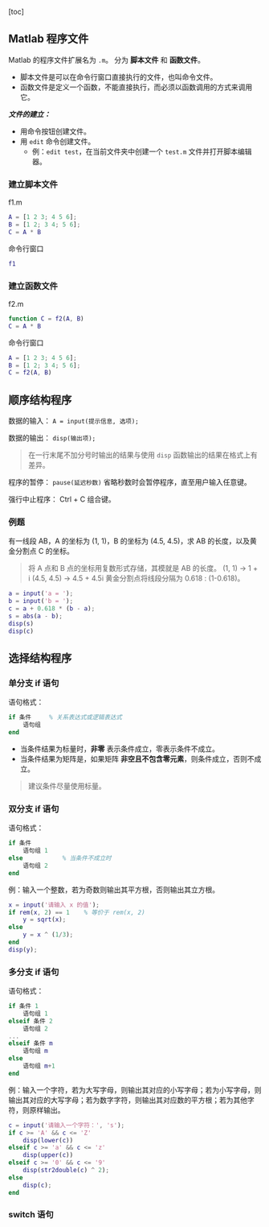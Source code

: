 [toc]

## Matlab 程序文件

Matlab 的程序文件扩展名为 `.m`。
分为 **脚本文件** 和 **函数文件**。

- 脚本文件是可以在命令行窗口直接执行的文件，也叫命令文件。
- 函数文件是定义一个函数，不能直接执行，而必须以函数调用的方式来调用它。

***文件的建立：***

- 用命令按钮创建文件。
- 用 `edit` 命令创建文件。
    - 例：`edit test`，在当前文件夹中创建一个 `test.m` 文件并打开脚本编辑器。

### 建立脚本文件

f1.m
```matlab
A = [1 2 3; 4 5 6];
B = [1 2; 3 4; 5 6];
C = A * B
```

命令行窗口
```matlab
f1
```

### 建立函数文件

f2.m
```matlab
function C = f2(A, B)
C = A * B
```

命令行窗口
```matlab
A = [1 2 3; 4 5 6];
B = [1 2; 3 4; 5 6];
C = f2(A, B)
```

## 顺序结构程序

数据的输入：
`A = input(提示信息, 选项);`

数据的输出：
`disp(输出项);`

> 在一行末尾不加分号时输出的结果与使用 `disp` 函数输出的结果在格式上有差异。

程序的暂停：
`pause(延迟秒数)`
省略秒数时会暂停程序，直至用户输入任意键。

强行中止程序：
Ctrl + C 组合键。

### 例题

有一线段 AB，A 的坐标为 (1, 1)，B 的坐标为 (4.5, 4.5)，求 AB 的长度，以及黄金分割点 C 的坐标。

> 将 A 点和 B 点的坐标用复数形式存储，其模就是 AB 的长度。
> (1, 1) &rarr; 1 + i
> (4.5, 4.5) &rarr; 4.5 + 4.5i
> 黄金分割点将线段分隔为 0.618 : (1-0.618)。

```matlab
a = input('a = ');
b = input('b = ');
c = a + 0.618 * (b - a);
s = abs(a - b);
disp(s)
disp(c)
```

## 选择结构程序

### 单分支 if 语句

语句格式：

```matlab
if 条件     % 关系表达式或逻辑表达式
    语句组
end
```

- 当条件结果为标量时，**非零** 表示条件成立，零表示条件不成立。
- 当条件结果为矩阵是，如果矩阵 **非空且不包含零元素**，则条件成立，否则不成立。

> 建议条件尽量使用标量。

### 双分支 if 语句

语句格式：

```matlab
if 条件
    语句组 1
else           % 当条件不成立时
    语句组 2
end
```

例：输入一个整数，若为奇数则输出其平方根，否则输出其立方根。

```matlab
x = input('请输入 x 的值');
if rem(x, 2) == 1    % 等价于 rem(x, 2)
    y = sqrt(x);
else
    y = x ^ (1/3);
end
disp(y);
```

### 多分支 if 语句

语句格式：

```matlab
if 条件 1
    语句组 1
elseif 条件 2
    语句组 2
...
elseif 条件 m
    语句组 m
else
    语句组 m+1
end
```

例：输入一个字符，若为大写字母，则输出其对应的小写字母；若为小写字母，则输出其对应的大写字母；若为数字字符，则输出其对应数的平方根；若为其他字符，则原样输出。

```matlab
c = input('请输入一个字符：', 's');
if c >= 'A' && c <= 'Z'
    disp(lower(c))
elseif c >= 'a' && c <= 'z'
    disp(upper(c))
elseif c >= '0' && c <= '9'
    disp(str2double(c) ^ 2);
else
    disp(c);
end
```

### switch 语句



